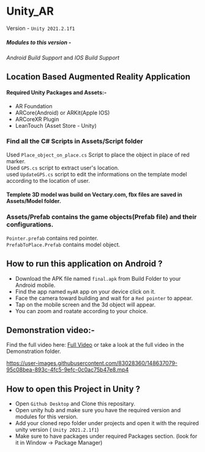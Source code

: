 # Unity_AR
Version - ```Unity 2021.2.1f1```
##### Modules to this version - 
_*Android Build Support*_ and _IOS Build Support_  

## Location Based Augmented Reality Application 

#### Required Unity Packages and Assets:- 
- AR Foundation
- ARCore(Android) or ARKit(Apple IOS)
- ARCoreXR Plugin
- LeanTouch (Asset Store - Unity)

### Find all the C# Scripts in Assets/Script folder
Used ```Place_object_on_place.cs``` Script to place the object in place of red marker.   
Used ```GPS.cs``` script to extract user's location.  
used ```UpdateGPS.cs``` script to edit the informations on the template model according to the location of user.

#### Templete 3D model was build on Vectary.com, fbx files are saved in Assets/Model folder.

### Assets/Prefab contains the game objects(Prefab file) and their configurations.
```Pointer.prefab``` contains red pointer.   
```PrefabToPlace.Prefab``` contains model object.

## How to run this application on Android ?
- Download the APK file named ```final.apk``` from Build Folder to your Android mobile.
- Find the app named ```myAR``` app on your device click on it.
- Face the camera toward building and wait for a ```Red pointer``` to appear.
- Tap on the mobile screen and the 3d object will appear.
- You can zoom and roatate according to your choice.

## Demonstration video:-
Find the full video here: [Full Video](https://drive.google.com/file/d/1Z-iSzs6BN49G9G31YT4J_9UYIz5wyBoj/view) or take a look at the full video in the Demonstration folder.

https://user-images.githubusercontent.com/83028360/148637079-95c08bea-893c-4fc5-9efc-0c0ac75b47e8.mp4

## How to open this Project in Unity ?
- Open ```Github Desktop``` and Clone this repositary.
- Open unity hub and make sure you have the required version and modules for this version.
- Add your cloned repo folder under projects and open it with the required unity version ( ```Unity 2021.2.1f1```)
- Make sure to have packages under required Packages section. (look for it in Window -> Package Manager)
